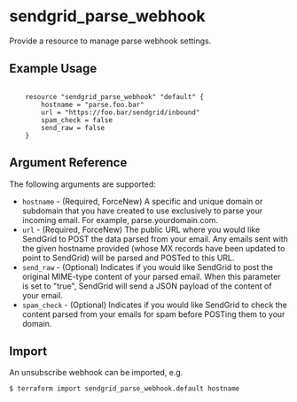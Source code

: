 # sendgrid_parse_webhook

Provide a resource to manage parse webhook settings.

## Example Usage

```hcl

	resource "sendgrid_parse_webhook" "default" {
		hostname = "parse.foo.bar"
	    url = "https://foo.bar/sendgrid/inbound"
	    spam_check = false
	    send_raw = false
	}

```

## Argument Reference

The following arguments are supported:

* `hostname` - (Required, ForceNew) A specific and unique domain or subdomain that you have created to use exclusively to parse your incoming email. For example, parse.yourdomain.com.
* `url` - (Required, ForceNew) The public URL where you would like SendGrid to POST the data parsed from your email. Any emails sent with the given hostname provided (whose MX records have been updated to point to SendGrid) will be parsed and POSTed to this URL.
* `send_raw` - (Optional) Indicates if you would like SendGrid to post the original MIME-type content of your parsed email. When this parameter is set to "true", SendGrid will send a JSON payload of the content of your email.
* `spam_check` - (Optional) Indicates if you would like SendGrid to check the content parsed from your emails for spam before POSTing them to your domain.


## Import

An unsubscribe webhook can be imported, e.g.
```hcl
$ terraform import sendgrid_parse_webhook.default hostname
```
